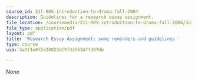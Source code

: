 ```yaml
---
course_id: 21l-005-introduction-to-drama-fall-2004
description: Guidelines for a research essay assignment.
file_location: /coursemedia/21l-005-introduction-to-drama-fall-2004/3a1f1e0f5d20823df5f33f53d7f367db_essay_assignmt.pdf
file_type: application/pdf
layout: pdf
title: 'Research Essay Assignment: some reminders and guidelines '
type: course
uid: 3a1f1e0f5d20823df5f33f53d7f367db

---
```

None